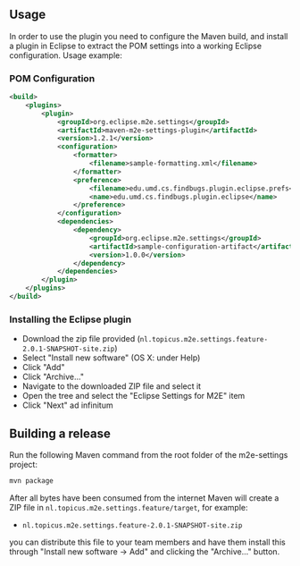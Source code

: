 ## Usage

In order to use the plugin you need to configure the Maven build, and
install a plugin in Eclipse to extract the POM settings into a working
Eclipse configuration. Usage example:

### POM Configuration

``` xml
<build>
	<plugins>
		<plugin>
			<groupId>org.eclipse.m2e.settings</groupId>
			<artifactId>maven-m2e-settings-plugin</artifactId>
			<version>1.2.1</version>
			<configuration>
				<formatter>
					<filename>sample-formatting.xml</filename>
				</formatter>
				<preference>
					<filename>edu.umd.cs.findbugs.plugin.eclipse.prefs</filename>
					<name>edu.umd.cs.findbugs.plugin.eclipse</name>
				</preference>
			</configuration>
			<dependencies>
				<dependency>
					<groupId>org.eclipse.m2e.settings</groupId>
					<artifactId>sample-configuration-artifact</artifactId>
					<version>1.0.0</version>
				</dependency>
			</dependencies>
		</plugin>
	</plugins>
</build>
```

### Installing the Eclipse plugin

- Download the zip file provided (`nl.topicus.m2e.settings.feature-2.0.1-SNAPSHOT-site.zip`)
- Select "Install new software" (OS X: under Help)
- Click "Add"
- Click "Archive..."
- Navigate to the downloaded ZIP file and select it
- Open the tree and select the "Eclipse Settings for M2E" item
- Click "Next" ad infinitum

## Building a release

Run the following Maven command from the root folder of the
m2e-settings project:

``` bash
mvn package
```

After all bytes have been consumed from the internet Maven will create
a ZIP file in `nl.topicus.m2e.settings.feature/target`, for example:

- `nl.topicus.m2e.settings.feature-2.0.1-SNAPSHOT-site.zip`

you can distribute this file to your team members and have them install
this through "Install new software -> Add" and clicking the
"Archive..." button.

